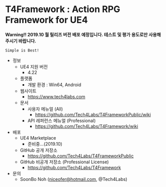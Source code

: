 # T4Framework : Action RPG Framework for UE4

**Warning!! 2019.10 월 릴리즈 버전 배포 예정입니다. 테스트 및 평가 용도로만 사용해주시기 바랍니다.**

``` 
Simple is Best!
``` 

- 정보
  - UE4 지원 버전
    - 4.22
  - 플랫폼
    - 개발 환경 : Win64, Android
  - 웹사이트
    - <https://www.tech4labs.com>
  - 문서
    - 사용자 메뉴얼 (All)
      - <https://github.com/Tech4Labs/T4FrameworkPublic/wiki>
    - API 레퍼런스 메뉴얼 (Professional)
      - <https://github.com/Tech4Labs/T4Framework/wiki>
- 배포
  - UE4 Marketplace
    - 준비중...(2019.10)
  - GitHub 공개 저장소
    - <https://github.com/Tech4Labs/T4FrameworkPublic>
  - GitHub 비공개 저장소 (Professional License)
    - <https://github.com/Tech4Labs/T4Framework>
- 문의
  - SoonBo Noh (<niceofer@hotmail.com>, @Tech4Labs)
 
